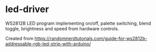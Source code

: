 # led-driver

WS2812B LED program implementing on/off, palette switching, blend toggle, brightness and speed from hardware controls. 

Created from https://randomnerdtutorials.com/guide-for-ws2812b-addressable-rgb-led-strip-with-arduino/

